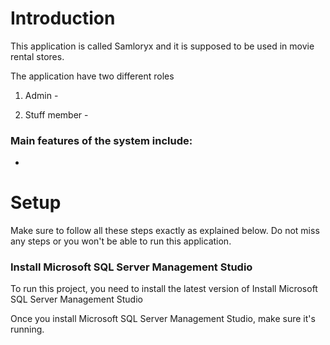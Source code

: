 # Introduction

This application is called Samloryx and it is supposed to be used in movie rental stores.

The application have two different roles
1. Admin - 


2. Stuff member -


### Main features of the system include:
  - 

# Setup
Make sure to follow all these steps exactly as explained below. Do not miss any steps or you won't be able to run this application.

### Install Microsoft SQL Server Management Studio
To run this project, you need to install the latest version of Install Microsoft SQL Server Management Studio

[](https://docs.microsoft.com/en-us/sql/ssms/download-sql-server-management-studio-ssms?view=sql-server-ver15)

Once you install Microsoft SQL Server Management Studio, make sure it's running.
